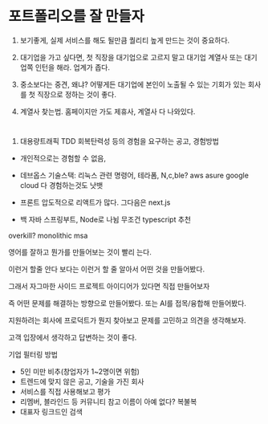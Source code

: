 # 포트폴리오를 잘 만들자
1. 보기좋게, 실제 서비스를 해도 될만큼 퀄리티 높게 만드는 것이 중요하다.

2. 대기업을 가고 싶다면, 첫 직장을 대기업으로 고르지 말고 대기업 계열사 또는 대기업쪽 인턴을 해라. 업계가 좁다.

3. 중소보다는 중견, 왜냐? 어떻게든 대기업에 본인이 노출될 수 있는 기회가 있는 회사를 첫 직장으로 정하는 것이 좋다.

4. 계열사 찾는법. 홈페이지만 가도 제휴사, 계열사 다 나와있다. 


# 
1. 대용량트래픽 TDD 회복탄력성 등의 경험을 요구하는 공고, 경험방법
- 개인적으로는 경험할 수 없음, 


- 데브옵스 기술스택: 
리눅스 관련 명령어, 테라폼, N,c,ble?
aws asure google cloud 다 경험하는것도 낫뱃

- 프론트
압도적으로 리액트가 많다. 그다음은 next.js

- 백
자바 스프링부트, Node로 나뉨
무조건 typescript 추천

overkill?
monolithic
msa


영어를 잘하고 뭔가를 만들어보는 것이 빨리 는다.

이런거 할줄 안다 보다는 이런거 할 줄 알아서 어떤 것을 만들어봤다.

그래서 자그마한 사이드 프로젝트 아이디어가 있다면
직접 만들어보자

즉 어떤 문제를 해결하는 방향으로 만들어봤다. 또는 AI를 접목/융합해 만들어봤다.

지원하려는 회사에 프로덕트가 뭔지 찾아보고 문제를 고민하고 의견을 생각해보자.

고객 입장에서 생각하고 답변하는 것이 좋다.

기업 필터링 방법
- 5인 미만 비추(창업자가 1~2명이면 위험)
- 트렌드에 맞지 않은 공고, 기술을 가진 회사
- 서비스를 직접 사용해보고 평가
- 리멤버, 블라인드 등 커뮤니티 참고 이름이 아예 없다? 복불복
- 대표자 링크드인 검색

